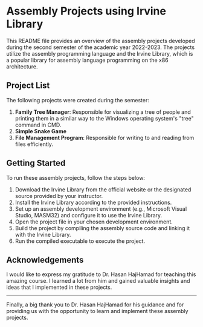 # Assembly Projects using Irvine Library

This README file provides an overview of the assembly projects developed during the second semester of the academic year 2022-2023. The projects utilize the assembly programming language and the Irvine Library, which is a popular library for assembly language programming on the x86 architecture.

## Project List

The following projects were created during the semester:

1. **Family Tree Manager**: Responsible for visualizing a tree of people and printing them in a similar way to the Windows operating system's "tree" command in CMD.
2. **Simple Snake Game**
3. **File Management Program**: Responsible for writing to and reading from files efficiently.

## Getting Started

To run these assembly projects, follow the steps below:

1. Download the Irvine Library from the official website or the designated source provided by your instructor.
2. Install the Irvine Library according to the provided instructions.
3. Set up an assembly development environment (e.g., Microsoft Visual Studio, MASM32) and configure it to use the Irvine Library.
4. Open the project file in your chosen development environment.
5. Build the project by compiling the assembly source code and linking it with the Irvine Library.
6. Run the compiled executable to execute the project.

## Acknowledgements

I would like to express my gratitude to Dr. Hasan HajHamad for teaching this amazing course. I learned a lot from him and gained valuable insights and ideas that I implemented in these projects.

---

Finally, a big thank you to Dr. Hasan HajHamad for his guidance and for providing us with the opportunity to learn and implement these assembly projects.

